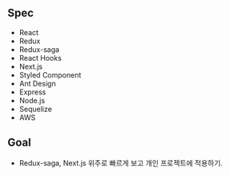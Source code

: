 ## Spec
- React
- Redux
- Redux-saga
- React Hooks
- Next.js
- Styled Component
- Ant Design
- Express
- Node.js
- Sequelize
- AWS

## Goal
- Redux-saga, Next.js 위주로 빠르게 보고 개인 프로젝트에 적용하기.